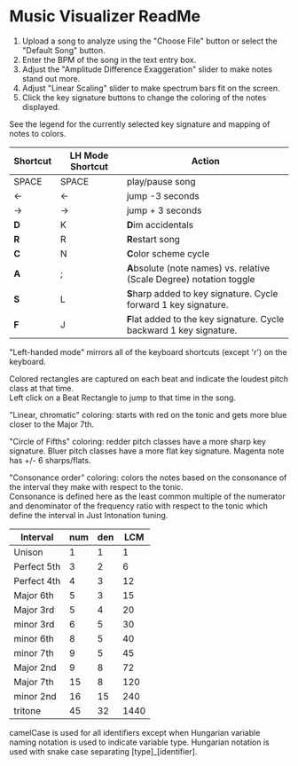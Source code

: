 ﻿# Music Visualizer ReadMe

1. Upload a song to analyze using the "Choose File" button or select the "Default Song" button.
2. Enter the BPM of the song in the text entry box.  
3. Adjust the "Amplitude Difference Exaggeration" slider to make notes stand out more.  
4. Adjust "Linear Scaling" slider to make spectrum bars fit on the screen. 
5. Click the key signature buttons to  change the coloring of the notes displayed.  

See the legend for the currently selected key signature and mapping of notes to colors.  

| Shortcut | LH Mode Shortcut| Action |  
| -------- | --------------- | ------ |
|SPACE|SPACE| play/pause song|  
|← |← | jump -3 seconds  |
|→ |→ | jump + 3 seconds |  
|**D** | K | **D**im accidentals|  
|**R** | R | **R**estart song|  
|**C** | N | **C**olor scheme cycle|  
|**A** | ; | **A**bsolute (note names) vs. relative (Scale Degree) notation toggle|  
|**S** | L | **S**harp added to key signature. Cycle forward 1 key signature.|  
|**F** | J | **F**lat added to the key signature. Cycle backward 1 key signature.|  

"Left-handed mode" mirrors all of the keyboard shortcuts (except 'r') on the keyboard.  

Colored rectangles are captured on each beat and indicate the loudest pitch class at that time.  
Left click on a Beat Rectangle to jump to that time in the song.  


"Linear, chromatic" coloring: starts with red on the tonic and gets more blue closer to the Major 7th.

"Circle of Fifths" coloring: redder pitch classes have a more sharp key signature. Bluer pitch classes have a more flat key signature. Magenta note has +/- 6 sharps/flats. 

"Consonance order" coloring: colors the notes based on the consonance of the interval they make with respect to the tonic.  
Consonance is defined here as the least common multiple of the numerator and denominator of the frequency ratio with respect to the tonic which define the interval in Just Intonation tuning.

|Interval	    |num	|den	|LCM    |  
| ---------     | ----- | ----- | ----- |
|Unison         |   1	|1	    |1      | 
|Perfect 5th    |   3	|2	    |6      | 
|Perfect 4th    |	4	|3	    |12     | 
|Major 6th	    |   5	|3	    |15     | 
|Major 3rd	    |   5	|4	    |20     | 
|minor 3rd	    |   6	|5	    |30     | 
|minor 6th	    |   8	|5	    |40     | 
|minor 7th	    |   9	|5	    |45     | 
|Major 2nd	    |   9	|8	    |72     | 
|Major 7th	    |   15  |8	    |120    | 
|minor 2nd	    |   16  |15	    |240    | 
|tritone	    |   45	|32	    |1440   | 
  
camelCase is used for all identifiers except when Hungarian variable naming notation is used to indicate variable type. Hungarian notation is used with snake case separating [type]_[identifier].  
